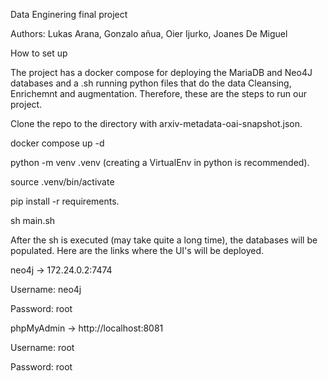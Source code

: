 Data Enginering final project

Authors: Lukas Arana, Gonzalo añua, Oier Ijurko, Joanes De Miguel

How to set up

The project has a docker compose for deploying the MariaDB and Neo4J databases and a .sh running python files that do the data Cleansing, Enrichemnt and augmentation.
Therefore, these are the steps to run our project.

Clone the repo to the directory with arxiv-metadata-oai-snapshot.json.

docker compose up -d

python -m venv .venv (creating a VirtualEnv in python is recommended).

source .venv/bin/activate

pip install -r requirements.

sh main.sh

After the sh is executed (may take quite a long time), the databases will be populated. Here are the links where the UI's will be deployed.

neo4j -> 172.24.0.2:7474

Username: neo4j

Password: root

phpMyAdmin -> http://localhost:8081

Username: root

Password: root
